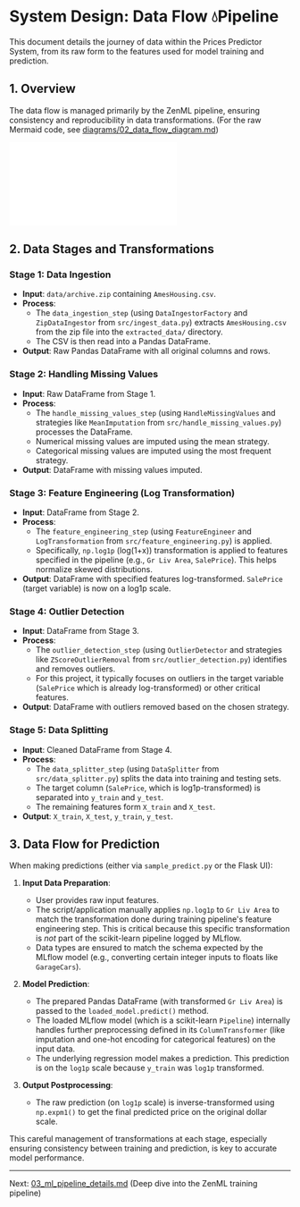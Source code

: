 # System Design: Data Flow 💧Pipeline

This document details the journey of data within the Prices Predictor System, from its raw form to the features used for model training and prediction.

## 1. Overview

The data flow is managed primarily by the ZenML pipeline, ensuring consistency and reproducibility in data transformations.
(For the raw Mermaid code, see [diagrams/02_data_flow_diagram.md](./diagrams/02_data_flow_diagram.md))

[![Data Flow Diagram](./diagrams/02_data_flow_diagram.md)](./diagrams/02_data_flow_diagram.md)
<!-- Note: GitHub might not render Mermaid from a relative link like this directly in an image tag. -->

## 2. Data Stages and Transformations

### Stage 1: Data Ingestion
*   **Input**: `data/archive.zip` containing `AmesHousing.csv`.
*   **Process**:
    *   The `data_ingestion_step` (using `DataIngestorFactory` and `ZipDataIngestor` from `src/ingest_data.py`) extracts `AmesHousing.csv` from the zip file into the `extracted_data/` directory.
    *   The CSV is then read into a Pandas DataFrame.
*   **Output**: Raw Pandas DataFrame with all original columns and rows.

### Stage 2: Handling Missing Values
*   **Input**: Raw DataFrame from Stage 1.
*   **Process**:
    *   The `handle_missing_values_step` (using `HandleMissingValues` and strategies like `MeanImputation` from `src/handle_missing_values.py`) processes the DataFrame.
    *   Numerical missing values are imputed using the mean strategy.
    *   Categorical missing values are imputed using the most frequent strategy.
*   **Output**: DataFrame with missing values imputed.

### Stage 3: Feature Engineering (Log Transformation)
*   **Input**: DataFrame from Stage 2.
*   **Process**:
    *   The `feature_engineering_step` (using `FeatureEngineer` and `LogTransformation` from `src/feature_engineering.py`) is applied.
    *   Specifically, `np.log1p` (log(1+x)) transformation is applied to features specified in the pipeline (e.g., `Gr Liv Area`, `SalePrice`). This helps normalize skewed distributions.
*   **Output**: DataFrame with specified features log-transformed. `SalePrice` (target variable) is now on a log1p scale.

### Stage 4: Outlier Detection
*   **Input**: DataFrame from Stage 3.
*   **Process**:
    *   The `outlier_detection_step` (using `OutlierDetector` and strategies like `ZScoreOutlierRemoval` from `src/outlier_detection.py`) identifies and removes outliers.
    *   For this project, it typically focuses on outliers in the target variable (`SalePrice` which is already log-transformed) or other critical features.
*   **Output**: DataFrame with outliers removed based on the chosen strategy.

### Stage 5: Data Splitting
*   **Input**: Cleaned DataFrame from Stage 4.
*   **Process**:
    *   The `data_splitter_step` (using `DataSplitter` from `src/data_splitter.py`) splits the data into training and testing sets.
    *   The target column (`SalePrice`, which is log1p-transformed) is separated into `y_train` and `y_test`.
    *   The remaining features form `X_train` and `X_test`.
*   **Output**: `X_train`, `X_test`, `y_train`, `y_test`.

## 3. Data Flow for Prediction

When making predictions (either via `sample_predict.py` or the Flask UI):

1.  **Input Data Preparation**:
    *   User provides raw input features.
    *   The script/application manually applies `np.log1p` to `Gr Liv Area` to match the transformation done during training pipeline's feature engineering step. This is critical because this specific transformation is *not* part of the scikit-learn pipeline logged by MLflow.
    *   Data types are ensured to match the schema expected by the MLflow model (e.g., converting certain integer inputs to floats like `GarageCars`).

2.  **Model Prediction**:
    *   The prepared Pandas DataFrame (with transformed `Gr Liv Area`) is passed to the `loaded_model.predict()` method.
    *   The loaded MLflow model (which is a scikit-learn `Pipeline`) internally handles further preprocessing defined in its `ColumnTransformer` (like imputation and one-hot encoding for categorical features) on the input data.
    *   The underlying regression model makes a prediction. This prediction is on the `log1p` scale because `y_train` was `log1p` transformed.

3.  **Output Postprocessing**:
    *   The raw prediction (on `log1p` scale) is inverse-transformed using `np.expm1()` to get the final predicted price on the original dollar scale.

This careful management of transformations at each stage, especially ensuring consistency between training and prediction, is key to accurate model performance.

---

Next: [03_ml_pipeline_details.md](./03_ml_pipeline_details.md) (Deep dive into the ZenML training pipeline)
